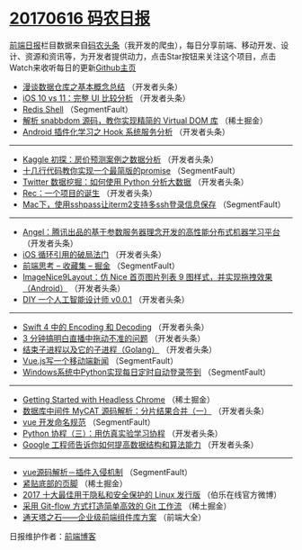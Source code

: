 # [20170616 码农日报](https://toutiao.qdkfweb.cn/date/2017/06/16)

[前端日报](https://qdkfweb.cn/c/news)栏目数据来自[码农头条](https://toutiao.qdkfweb.cn/)（我开发的爬虫），每日分享前端、移动开发、设计、资源和资讯等，为开发者提供动力，点击Star按钮来关注这个项目，点击Watch来收听每日的更新[Github主页](https://github.com/kujian/frontendDaily)
* [漫谈数据仓库之基本概念总结](https://toutiao.qdkfweb.cn/41368.html) （开发者头条）
* [iOS 10 vs 11：完整 UI 比较分析](https://toutiao.qdkfweb.cn/41379.html) （开发者头条）
* [Redis Shell](https://toutiao.qdkfweb.cn/41357.html) （SegmentFault）
* [解析 snabbdom 源码，教你实现精简的 Virtual DOM 库](https://toutiao.qdkfweb.cn/41315.html) （稀土掘金）
* [Android 插件化学习之 Hook 系统服务分析](https://toutiao.qdkfweb.cn/41369.html) （开发者头条）

***
* [Kaggle 初探：房价预测案例之数据分析](https://toutiao.qdkfweb.cn/41380.html) （开发者头条）
* [十几行代码教你实现一个最简版的promise](https://toutiao.qdkfweb.cn/41358.html) （SegmentFault）
* [Twitter 数据挖掘：如何使用 Python 分析大数据](https://toutiao.qdkfweb.cn/41370.html) （开发者头条）
* [Rec：一个项目的诞生](https://toutiao.qdkfweb.cn/41381.html) （开发者头条）
* [Mac下，使用sshpass让iterm2支持多ssh登录信息保存](https://toutiao.qdkfweb.cn/41359.html) （SegmentFault）

***
* [Angel：腾讯出品的基于参数服务器理念开发的高性能分布式机器学习平台](https://toutiao.qdkfweb.cn/41371.html) （开发者头条）
* [iOS 循环引用的破局法门](https://toutiao.qdkfweb.cn/41382.html) （开发者头条）
* [前端思考 &#8211; 收藏集 &#8211; 掘金](https://toutiao.qdkfweb.cn/41360.html) （SegmentFault）
* [ImageNice9Layout：仿 Nice 首页图片列表 9 图样式，并实现拖拽效果（Android）](https://toutiao.qdkfweb.cn/41372.html) （开发者头条）
* [DIY 一个人工智能设计师 v0.0.1](https://toutiao.qdkfweb.cn/41383.html) （开发者头条）

***
* [Swift 4 中的 Encoding 和 Decoding](https://toutiao.qdkfweb.cn/41373.html) （开发者头条）
* [3 分钟搞明白直播中拖动不准的问题](https://toutiao.qdkfweb.cn/41374.html) （开发者头条）
* [结束子进程以及它的子进程（Golang）](https://toutiao.qdkfweb.cn/41375.html) （开发者头条）
* [Vue.js写一个移动端新闻](https://toutiao.qdkfweb.cn/41353.html) （SegmentFault）
* [Windows系统中Python实现每日定时自动登录签到](https://toutiao.qdkfweb.cn/41364.html) （SegmentFault）

***
* [Getting Started with Headless Chrome](https://toutiao.qdkfweb.cn/41322.html) （稀土掘金）
* [数据库中间件 MyCAT 源码解析：分片结果合并（一）](https://toutiao.qdkfweb.cn/41376.html) （开发者头条）
* [vue 开发命名规范](https://toutiao.qdkfweb.cn/41365.html) （SegmentFault）
* [Python 协程（三）：用仿真实验学习协程](https://toutiao.qdkfweb.cn/41377.html) （开发者头条）
* [Google 工程师告诉你如何提高数据结构和算法能力](https://toutiao.qdkfweb.cn/41367.html) （开发者头条）

***
* [vue源码解析－插件入侵机制](https://toutiao.qdkfweb.cn/41356.html) （SegmentFault）
* [紧贴底部的页脚](https://toutiao.qdkfweb.cn/41314.html) （稀土掘金）
* [2017 十大最佳用于隐私和安全保护的 Linux 发行版](https://toutiao.qdkfweb.cn/41420.html) （伯乐在线官方微博）
* [采用 Git-flow 方式打造简单高效的 Git 工作流](https://toutiao.qdkfweb.cn/41325.html) （稀土掘金）
* [通天塔之石——企业级前端组件库方案](https://toutiao.qdkfweb.cn/41410.html) （前端大全）

日报维护作者：[前端博客](https://qdkfweb.cn/) 